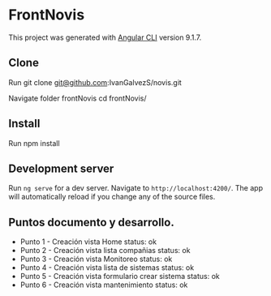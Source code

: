 # FrontNovis

This project was generated with [Angular CLI](https://github.com/angular/angular-cli) version 9.1.7.

## Clone
Run git clone git@github.com:IvanGalvezS/novis.git

Navigate folder frontNovis cd frontNovis/

## Install 
Run npm install 

## Development server

Run `ng serve` for a dev server. Navigate to `http://localhost:4200/`. The app will automatically reload if you change any of the source files.

## Puntos documento y desarrollo.

* Punto 1 - Creación vista Home status: ok
* Punto 2 - Creación vista lista compañias status: ok
* Punto 3 - Creación vista Monitoreo status: ok
* Punto 4 - Creación vista lista de sistemas status: ok
* Punto 5 - Creación vista formulario crear sistema status: ok
* Punto 6 - Creación vista mantenimiento status: ok